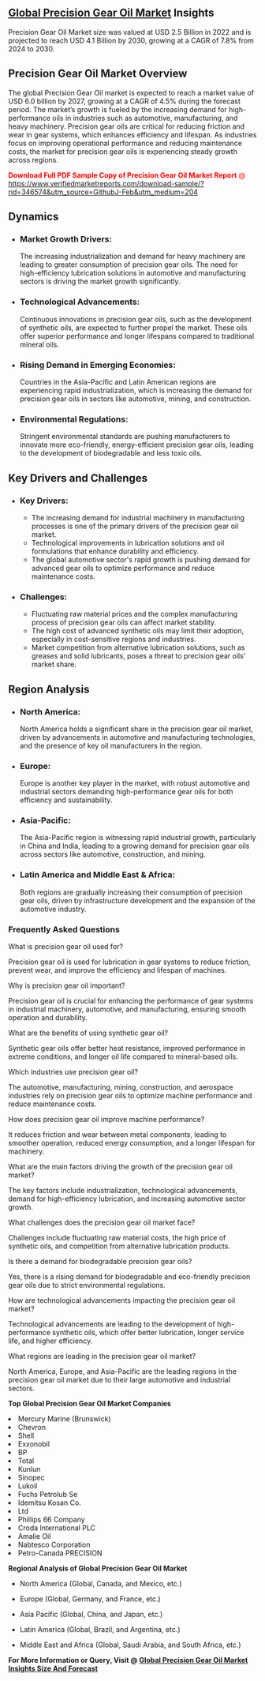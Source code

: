 <h2><a href="https://www.verifiedmarketreports.com/download-sample/?rid=346574&amp;utm_source=GithubJ&amp;utm_medium=204" target="_blank">Global Precision Gear Oil Market</a> Insights</h2><p>Precision Gear Oil Market size was valued at USD 2.5 Billion in 2022 and is projected to reach USD 4.1 Billion by 2030, growing at a CAGR of 7.8% from 2024 to 2030.</p><p><h2>Precision Gear Oil Market Overview</h2> <p>The global Precision Gear Oil market is expected to reach a market value of USD 6.0 billion by 2027, growing at a CAGR of 4.5% during the forecast period. The market’s growth is fueled by the increasing demand for high-performance oils in industries such as automotive, manufacturing, and heavy machinery. Precision gear oils are critical for reducing friction and wear in gear systems, which enhances efficiency and lifespan. As industries focus on improving operational performance and reducing maintenance costs, the market for precision gear oils is experiencing steady growth across regions.</p> <p><p><span class=""><span style="color: #ff0000;"><strong>Download Full PDF Sample Copy of Precision Gear Oil Market Report</strong> @ </span><a href="https://www.verifiedmarketreports.com/download-sample/?rid=346574&amp;utm_source=GithubJ-Feb&amp;utm_medium=204" target="_blank">https://www.verifiedmarketreports.com/download-sample/?rid=346574&amp;utm_source=GithubJ-Feb&amp;utm_medium=204</a></span></p></p> <h2>Dynamics</h2> <ul> <li><h3>Market Growth Drivers:</h3> The increasing industrialization and demand for heavy machinery are leading to greater consumption of precision gear oils. The need for high-efficiency lubrication solutions in automotive and manufacturing sectors is driving the market growth significantly.</li> <li><h3>Technological Advancements:</h3> Continuous innovations in precision gear oils, such as the development of synthetic oils, are expected to further propel the market. These oils offer superior performance and longer lifespans compared to traditional mineral oils.</li> <li><h3>Rising Demand in Emerging Economies:</h3> Countries in the Asia-Pacific and Latin American regions are experiencing rapid industrialization, which is increasing the demand for precision gear oils in sectors like automotive, mining, and construction.</li> <li><h3>Environmental Regulations:</h3> Stringent environmental standards are pushing manufacturers to innovate more eco-friendly, energy-efficient precision gear oils, leading to the development of biodegradable and less toxic oils.</li> </ul> <h2>Key Drivers and Challenges</h2> <ul> <li><h3>Key Drivers:</h3> <ul> <li>The increasing demand for industrial machinery in manufacturing processes is one of the primary drivers of the precision gear oil market.</li> <li>Technological improvements in lubrication solutions and oil formulations that enhance durability and efficiency.</li> <li>The global automotive sector's rapid growth is pushing demand for advanced gear oils to optimize performance and reduce maintenance costs.</li> </ul> </li> <li><h3>Challenges:</h3> <ul> <li>Fluctuating raw material prices and the complex manufacturing process of precision gear oils can affect market stability.</li> <li>The high cost of advanced synthetic oils may limit their adoption, especially in cost-sensitive regions and industries.</li> <li>Market competition from alternative lubrication solutions, such as greases and solid lubricants, poses a threat to precision gear oils' market share.</li> </ul> </li> </ul> <h2>Region Analysis</h2> <ul> <li><h3>North America:</h3> North America holds a significant share in the precision gear oil market, driven by advancements in automotive and manufacturing technologies, and the presence of key oil manufacturers in the region.</li> <li><h3>Europe:</h3> Europe is another key player in the market, with robust automotive and industrial sectors demanding high-performance gear oils for both efficiency and sustainability.</li> <li><h3>Asia-Pacific:</h3> The Asia-Pacific region is witnessing rapid industrial growth, particularly in China and India, leading to a growing demand for precision gear oils across sectors like automotive, construction, and mining.</li> <li><h3>Latin America and Middle East & Africa:</h3> Both regions are gradually increasing their consumption of precision gear oils, driven by infrastructure development and the expansion of the automotive industry.</li> </ul> <h3>Frequently Asked Questions</h3> <p>What is precision gear oil used for?</p> <p>Precision gear oil is used for lubrication in gear systems to reduce friction, prevent wear, and improve the efficiency and lifespan of machines.</p> <p>Why is precision gear oil important?</p> <p>Precision gear oil is crucial for enhancing the performance of gear systems in industrial machinery, automotive, and manufacturing, ensuring smooth operation and durability.</p> <p>What are the benefits of using synthetic gear oil?</p> <p>Synthetic gear oils offer better heat resistance, improved performance in extreme conditions, and longer oil life compared to mineral-based oils.</p> <p>Which industries use precision gear oil?</p> <p>The automotive, manufacturing, mining, construction, and aerospace industries rely on precision gear oils to optimize machine performance and reduce maintenance costs.</p> <p>How does precision gear oil improve machine performance?</p> <p>It reduces friction and wear between metal components, leading to smoother operation, reduced energy consumption, and a longer lifespan for machinery.</p> <p>What are the main factors driving the growth of the precision gear oil market?</p> <p>The key factors include industrialization, technological advancements, demand for high-efficiency lubrication, and increasing automotive sector growth.</p> <p>What challenges does the precision gear oil market face?</p> <p>Challenges include fluctuating raw material costs, the high price of synthetic oils, and competition from alternative lubrication products.</p> <p>Is there a demand for biodegradable precision gear oils?</p> <p>Yes, there is a rising demand for biodegradable and eco-friendly precision gear oils due to strict environmental regulations.</p> <p>How are technological advancements impacting the precision gear oil market?</p> <p>Technological advancements are leading to the development of high-performance synthetic oils, which offer better lubrication, longer service life, and higher efficiency.</p> <p>What regions are leading in the precision gear oil market?</p> <p>North America, Europe, and Asia-Pacific are the leading regions in the precision gear oil market due to their large automotive and industrial sectors.</p> </p><p><strong>Top Global Precision Gear Oil Market Companies</strong></p><div data-test-id=""><p><li>Mercury Marine (Brunswick)</li><li> Chevron</li><li> Shell</li><li> Exxonobil</li><li> BP</li><li> Total</li><li> Kunlun</li><li> Sinopec</li><li> Lukoil</li><li> Fuchs Petrolub Se</li><li> Idemitsu Kosan Co.</li><li> Ltd</li><li> Phillips 66 Company</li><li> Croda International PLC</li><li> Amalie Oil</li><li> Nabtesco Corporation</li><li> Petro-Canada PRECISION</li></p><div><strong>Regional Analysis of&nbsp;Global Precision Gear Oil Market</strong></div><ul><li dir="ltr"><p dir="ltr">North America&nbsp;(Global, Canada, and Mexico, etc.)</p></li><li dir="ltr"><p dir="ltr">Europe (Global, Germany, and France, etc.)</p></li><li dir="ltr"><p dir="ltr">Asia Pacific&nbsp;(Global, China, and Japan, etc.)</p></li><li dir="ltr"><p dir="ltr">Latin America&nbsp;(Global, Brazil, and Argentina, etc.)</p></li><li dir="ltr">Middle East and Africa&nbsp;(Global, Saudi Arabia, and South Africa, etc.)</li></ul><p><strong>For More Information or Query, Visit @&nbsp;</strong><strong><a href="https://www.verifiedmarketreports.com/product/precision-gear-oil-market/?utm_source=GithubJ&amp;utm_medium=204" target="_blank">Global Precision Gear Oil Market Insights Size And Forecast</a></strong></p></div>
